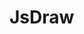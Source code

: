 # JsDraw

<body>
    <canvas width="600" height="600"></canvas>
  <script>
      let canvas = document.querySelector('canvas');
      let context = canvas.getContext('2d');

    
     context.lineWidth=4;
     
        let w = 60;
         let h = 60;
         let gap = 20;
         let x ,y ;
        
    
     for (let i =0; i<5; i++){
         for(let j=0; j<5; j++){
        
          x = 100 + (w+gap)*i;
          y = 100 +(w+gap)*j ;
         
         context.beginPath();
         context.rect(x,y,w,h)
         context.stroke()

        if(Math.random()>0.5){
         context.beginPath();
         context.rect(x+8,y+8,w-16,h-16)
         context.stroke();
        }
         
         
         

     }
    }

  </script>
  
</body>
